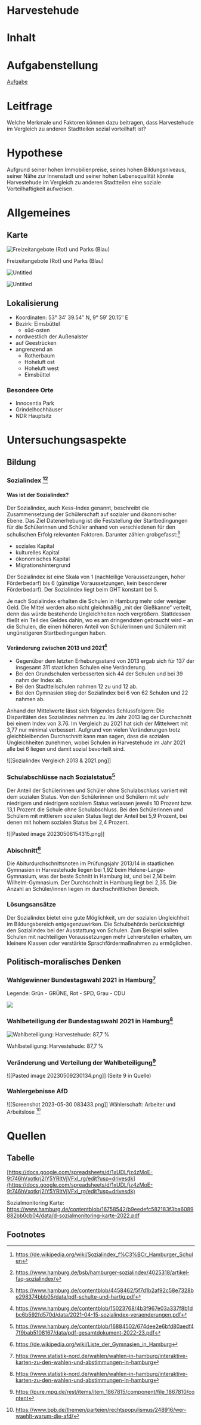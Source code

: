 # Harvestehude

# Inhalt

# Aufgabenstellung

[Aufgabe](Harvestehude/Aufgabe.md)

# Leitfrage

Welche Merkmale und Faktoren können dazu beitragen, dass Harvestehude im Vergleich zu anderen Stadtteilen sozial vorteilhaft ist?

# Hypothese

Aufgrund seiner hohen Immobilienpreise, seines hohen Bildungsniveaus, seiner Nähe zur Innenstadt und seiner hohen Lebensqualität könnte Harvestehude im Vergleich zu anderen Stadtteilen eine soziale Vorteilhaftigkeit aufweisen.

# Allgemeines

## Karte

![Freizeitangebote (Rot) und Parks (Blau)](Harvestehude/Untitled.png)

Freizeitangebote (Rot) und Parks (Blau)

![Untitled](Harvestehude/Untitled%201.png)

![Untitled](Harvestehude/Untitled%202.png)

## Lokalisierung

- Koordinaten: 53° 34′ 39.54″ N, 9° 59′ 20.15″ E
- Bezirk: Eimsbüttel
    - süd-osten
- nordwestlich der Außenalster
- auf Geestrücken
- angrenzend an
    - Rotherbaum
    - Hoheluft ost
    - Hoheluft west
    - Eimsbüttel

### Besondere Orte

- Innocentia Park
- Grindelhochhäuser
- NDR Hauptsitz

# Untersuchungsaspekte

## Bildung

### Sozialindex [^2][^3]

#### Was ist der Sozialindex?

Der Sozialindex, auch Kess-Index genannt, beschreibt die Zusammensetzung der Schülerschaft auf sozialer und ökonomischer Ebene. Das Ziel Datenerhebung ist die Feststellung der Startbedingungen für die Schülerinnen und Schüler anhand von verschiedenen für den schulischen Erfolg relevanten Faktoren. Darunter zählen grobgefasst:[^4]
- soziales Kapital
- kulturelles Kapital
- ökonomisches Kapital
- Migrationshintergrund

Der Sozialindex ist eine Skala von 1 (nachteilige Voraussetzungen, hoher Förderbedarf) bis 6 (günstige Voraussetzungen, kein besonderer Förderbedarf).
Der Sozialindex liegt beim GHT konstant bei 5.

Je nach Sozialindex erhalten die Schulen in Hamburg mehr oder weniger Geld. Die Mittel werden also nicht gleichmäßig „mit der Gießkanne“ verteilt, denn das würde bestehende Ungleichheiten noch vergrößern. Stattdessen fließt ein Teil des Geldes dahin, wo es am dringendsten gebraucht wird – an die Schulen, die einen höheren Anteil von Schülerinnen und Schülern mit ungünstigeren Startbedingungen haben.

#### Veränderung zwischen 2013 und 2021[^5]

- Gegenüber dem letzten Erhebungsstand von 2013 ergab sich für 137 der insgesamt 311 staatlichen Schulen eine Veränderung.
- Bei den Grundschulen verbesserten sich 44 der Schulen und bei 39 nahm der Index ab.
- Bei den Stadtteilschulen nahmen 12 zu und 12 ab.
- Bei den Gymnasien stieg der Sozialindex bei 6 von 62 Schulen und 22 nahmen ab.

Anhand der Mittelwerte lässt sich folgendes Schlussfolgern:
Die Disparitäten des Sozialindex nehmen zu. Im Jahr 2013 lag der Durchschnitt bei einem Index von 3.76. Im Vergleich zu 2021 hat sich der Mittelwert mit 3,77 nur minimal verbessert. Aufgrund von vielen Veränderungen trotz gleichbleibenden Durchschnitt kann man sagen, dass die sozialen Ungleichheiten zunehmen, wobei Schulen in Harvestehude im Jahr 2021 alle bei 6 liegen und damit sozial bevorteilt sind.

![[Sozialindex Vergleich 2013 & 2021.png]]

### Schulabschlüsse nach Sozialstatus[^6]

Der Anteil der Schülerinnen und Schüler ohne Schulabschluss variiert mit dem sozialen Status. Von den Schülerinnen und Schülern mit sehr niedrigem und niedrigem sozialem Status verlassen jeweils 10 Prozent bzw. 13,1 Prozent die Schule ohne Schulabschluss. Bei den Schülerinnen und Schülern mit mittlerem sozialen Status liegt der Anteil bei 5,9 Prozent, bei denen mit hohem sozialen Status bei 2,4 Prozent.

![[Pasted image 20230506154315.png]]

### Abischnitt[^1]

Die Abiturdurchschnittsnoten im Prüfungsjahr 2013/14 in staatlichen Gymnasien in Harvestehude liegen bei 1,92 beim Helene-Lange-Gymnasium, was der beste Schnitt in Hamburg ist, und bei 2,14 beim Wilhelm-Gymnasium. Der Durchschnitt in Hamburg liegt bei 2,35. Die Anzahl an Schüler/innen liegen im durchschnittlichen Bereich.

### Lösungsansätze

Der Sozialindex bietet eine gute Möglichkeit, um der sozialen Ungleichheit im Bildungsbereich entgegenzuwirken. Die Schulbehörde berücksichtigt den Sozialindex bei der Ausstattung von Schulen. Zum Beispiel sollen Schulen mit nachteiligen Voraussetzungen mehr Lehrerstellen erhalten, um kleinere Klassen oder verstärkte Sprachfördermaßnahmen zu ermöglichen.

## Politisch-moralisches Denken

### Wahlgewinner Bundestagswahl 2021 in Hamburg[^7]

Legende: Grün - GRÜNE, Rot - SPD, Grau - CDU

![](Harvestehude/Untitled%205.png)

### Wahlbeteiligung der Bundestagswahl 2021 in Hamburg[^7]

![Wahlbeteiligung: Harvestehude: 87,7 %](Harvestehude/Untitled%206.png)

Wahlbeteiligung: Harvestehude: 87,7 %

### Veränderung und Verteilung der Wahlbeteiligung[^8]

![[Pasted image 20230509230134.png]]
(Seite 9 in Quelle)

### Wahlergebnisse AfD

![[Screenshot 2023-05-30 083433.png]]
Wählerschaft: Arbeiter und Arbeitslose [^9]

# Quellen

## Tabelle

[https://docs.google.com/spreadsheets/d/1xUDLfjz4zMoE-9t746hVxotkrj2IY5YRItVjVFxl_rg/edit?usp=drivesdk](https://docs.google.com/spreadsheets/d/1xUDLfjz4zMoE-9t746hVxotkrj2IY5YRItVjVFxl_rg/edit?usp=drivesdk)

Sozialmonitoring Karte:
https://www.hamburg.de/contentblob/16758542/b9eedefc582183f3ba6089882bb0cb04/data/d-sozialmonitoring-karte-2022.pdf

## Footnotes

[^1]: https://de.wikipedia.org/wiki/Liste_der_Gymnasien_in_Hamburg
[^2]: https://de.wikipedia.org/wiki/Sozialindex_f%C3%BCr_Hamburger_Schulen
[^3]: https://www.hamburg.de/bsb/hamburger-sozialindex/4025318/artikel-faq-sozialindex/
[^4]: https://www.hamburg.de/contentblob/4458462/5f7d1b2af92c58e7328be298374bbb05/data/pdf-schulte-und-hartig.pdf
[^5]: https://www.hamburg.de/contentblob/15023768/4b3f967e03a337f8b1dbc6b592fd570d/data/2021-04-15-sozialindex-veraenderungen.pdf
[^6]: https://www.hamburg.de/contentblob/16884502/674dee2e6bfd80aedf47f9bab5108167/data/pdf-gesamtdokument-2022-23.pdf
[^7]: https://www.statistik-nord.de/wahlen/wahlen-in-hamburg/interaktive-karten-zu-den-wahlen-und-abstimmungen-in-hamburg
[^8]: https://pure.mpg.de/rest/items/item_1867815/component/file_1867810/content
[^9]: https://www.bpb.de/themen/parteien/rechtspopulismus/248916/wer-waehlt-warum-die-afd/